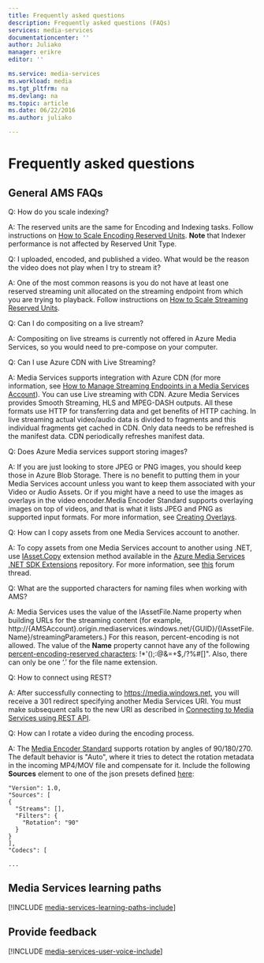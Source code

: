 ```yaml
---
title: Frequently asked questions
description: Frequently asked questions (FAQs)
services: media-services
documentationcenter: ''
author: Juliako
manager: erikre
editor: ''

ms.service: media-services
ms.workload: media
ms.tgt_pltfrm: na
ms.devlang: na
ms.topic: article
ms.date: 06/22/2016
ms.author: juliako

---
```

# Frequently asked questions
## General AMS FAQs
Q: How do you scale indexing?

A: The reserved units are the same for Encoding and Indexing tasks. Follow instructions on [How to Scale Encoding Reserved Units](media-services-how-to-scale.md). **Note** that Indexer performance is not affected by Reserved Unit Type.

Q: I uploaded, encoded, and published a video. What would be the reason the video does not play when I try to stream it? 

A: One of the most common reasons is you do not have at least one reserved streaming unit allocated on the streaming endpoint from which you are trying to playback.  Follow instructions on [How to Scale Streaming Reserved Units](media-services-how-to-scale.md).

Q: Can I do compositing on a live stream? 

A: Compositing on live streams is currently not offered in Azure Media Services, so you would need to pre-compose on your computer.

Q: Can I use Azure CDN with Live Streaming? 

A: Media Services supports integration with Azure CDN (for more information, see [How to Manage Streaming Endpoints in a Media Services Account](media-services-manage-origins.md#enable_cdn)).  You can use Live streaming with CDN. Azure Media Services provides Smooth Streaming, HLS and MPEG-DASH outputs. All these formats use HTTP for transferring data and get benefits of HTTP caching. In live streaming actual video/audio data is divided to fragments and this individual fragments get cached in CDN. Only data needs to be refreshed is the manifest data. CDN periodically refreshes manifest data.

Q: Does Azure Media services support storing images?

A: If you are just looking to store JPEG or PNG images, you should keep those in Azure Blob Storage. There is no benefit to putting them in your Media Services account unless you want to keep them associated with your Video or Audio Assets. Or if you might have a need to use the images as overlays in the video encoder.Media Encoder Standard supports overlaying images on top of videos, and that is what it lists JPEG and PNG as supported input formats. For more information, see [Creating Overlays](media-services-custom-mes-presets-with-dotnet.md#overlay).

Q: How can I copy assets from one Media Services account to another. 

A: To copy assets from one Media Services account to another using .NET, use [IAsset.Copy](https://github.com/Azure/azure-sdk-for-media-services-extensions/blob/dev/MediaServices.Client.Extensions/IAssetExtensions.cs#L354) extension method available in the [Azure Media Services .NET SDK Extensions](https://github.com/Azure/azure-sdk-for-media-services-extensions/) repository. For more information, see [this](https://social.msdn.microsoft.com/Forums/azure/28912d5d-6733-41c1-b27d-5d5dff2695ca/migrate-media-services-across-subscription?forum=MediaServices) forum thread. 

Q: What are the supported characters for naming files when working with AMS?

A: Media Services uses the value of the IAssetFile.Name property when building URLs for the streaming content (for example, http://{AMSAccount}.origin.mediaservices.windows.net/{GUID}/{IAssetFile.Name}/streamingParameters.) For this reason, percent-encoding is not allowed. The value of the **Name** property cannot have any of the following [percent-encoding-reserved characters](http://en.wikipedia.org/wiki/Percent-encoding#Percent-encoding_reserved_characters): !*'();:@&=+$,/?%#[]". Also, there can only be one ‘.’ for the file name extension.

Q: How to connect using REST?

A: After successfully connecting to https://media.windows.net, you will receive a 301 redirect specifying another Media Services URI. You must make subsequent calls to the new URI as described in [Connecting to Media Services using REST API](media-services-rest-connect-programmatically.md). 

Q: How can I rotate a video during the encoding process.

A: The [Media Encoder Standard](media-services-dotnet-encode-with-media-encoder-standard.md) supports rotation by angles of 90/180/270. The default behavior is "Auto", where it tries to detect the rotation metadata in the incoming MP4/MOV file and compensate for it. Include the following **Sources** element to one of the json presets defined [here](http://msdn.microsoft.com/library/azure/mt269960.aspx):

    "Version": 1.0,
    "Sources": [
    {
      "Streams": [],
      "Filters": {
        "Rotation": "90"
      }
    }
    ],
    "Codecs": [

    ...




## Media Services learning paths
[!INCLUDE [media-services-learning-paths-include](../../includes/media-services-learning-paths-include.md)]

## Provide feedback
[!INCLUDE [media-services-user-voice-include](../../includes/media-services-user-voice-include.md)]

